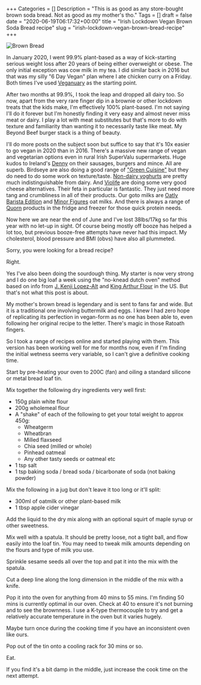 +++
Categories = []
Description = "This is as good as any store-bought brown soda bread. Not as good as my mother's tho."
Tags = []
draft = false
date = "2020-06-19T06:17:32+00:00"
title = "Irish Lockdown Vegan Brown Soda Bread recipe"
slug = "irish-lockdown-vegan-brown-bread-recipe"
+++


![Brown Bread](/images/2020/06/brown_bread.jpg)

In January 2020, I went 99.9% plant-based as a way of kick-starting serious weight loss after 20 years of being either overweight or obese. The only initial exception was cow milk in my tea. I did similar back in 2016 but that was my silly "6 Day Vegan" plan where I ate chicken curry on a Friday. Both times I've used [Veganuary](https://uk.veganuary.com/) as the starting point.

After two months at 99.9%, I took the leap and dropped all dairy too. So now, apart from the very rare finger dip in a brownie or other lockdown treats that the kids make, I'm effectively 100% plant-based. I'm not saying I'll do it forever but I'm honestly finding it very easy and almost never miss meat or dairy. I play a lot with meat substitutes but that's more to do with texture and familiarity than wanting it to necessarily taste like meat. My Beyond Beef burger stack is a thing of beauty.

I'll do more posts on the subject soon but suffice to say that it's 10x easier to go vegan in 2020 than in 2016. There's a massive new range of vegan and vegetarian options even in rural Irish SuperValu supermarkets. Huge kudos to Ireland's [Denny](https://www.denny.ie/food/meat-free-range/) on their sausages, burgers and mince. All are superb. Birdseye are also doing a good range of ["Green Cuisine"](https://www.birdseye.co.uk/range/meat-free-mealtimes/green-cuisine) but they do need to do some work on texture/taste. [Non-dairy yoghurts](http://schullandcrossbones.ie/) are pretty much indistinguishable from dairy. And [Violife](https://violifefoods.com/) are doing some very good cheese alternatives. Their feta in particular is fantastic. They just need more tang and crumbliness in all of their products. Our goto milks are [Oatly Barista Edition](https://www.oatly.com/int/products/oat-drink-barista-edition) and [Minor Figures](https://minorfigures.com/) oat milks. And there is always a range of [Quorn](https://www.quorn.ie/products/roast-style-sliced-fillets) products in the fridge and freezer for those quick protein needs.

Now here we are near the end of June and I've lost 38lbs/17kg so far this year with no let-up in sight. Of course being mostly off booze has helped a lot too, but previous booze-free attempts have never had this impact. My cholesterol, blood pressure and BMI (obvs) have also all plummeted.

Sorry, you were looking for a bread recipe?

Right.

Yes I've also been doing the sourdough thing. My starter is now very strong and I do one big loaf a week using the "no-knead dutch oven" method based on info from [J. Kenji Lopez-Alt](https://www.youtube.com/watch?v=uWbl3Sr2y1Y) and [King Arthur Flour](https://www.kingarthurflour.com/recipes/no-knead-sourdough-bread-recipe) in the US. But that's not what this post is about.

My mother's brown bread is legendary and is sent to fans far and wide. But it is a traditional one involving buttermilk and eggs. I knew I had zero hope of replicating its perfection in vegan-form as no one has been able to, even following her original recipe to the letter. There's magic in those Ratoath fingers.

So I took a range of recipes online and started playing with them. This version has been working well for me for months now, even if I'm finding the initial wetness seems very variable, so I can't give a definitive cooking time.

Start by pre-heating your oven to 200C (fan) and oiling a standard silicone or metal bread loaf tin.

Mix together the following dry ingredients very well first:

* 150g plain white flour
* 200g wholemeal flour
* A "shake" of each of the following to get your total weight to approx 450g:
    * Wheatgerm
    * Wheatbran
    * Milled flaxseed
    * Chia seed (milled or whole)
    * Pinhead oatmeal
    * Any other tasty seeds or oatmeal etc
* 1 tsp salt
* 1 tsp baking soda / bread soda / bicarbonate of soda (not baking powder)

Mix the following in a jug but don't leave it too long or it'll split:

* 300ml of oatmilk or other plant-based milk
* 1 tbsp apple cider vinegar

Add the liquid to the dry mix along with an optional squirt of maple syrup or other sweetness.

Mix well with a spatula. It should be pretty loose, not a tight ball, and flow easily into the loaf tin. You may need to tweak milk amounts depending on the flours and type of milk you use.

Sprinkle sesame seeds all over the top and pat it into the mix with the spatula.

Cut a deep line along the long dimension in the middle of the mix with a knife. 

Pop it into the oven for anything from 40 mins to 55 mins. I'm finding 50 mins is currently optimal in our oven. Check at 40 to ensure it's not burning and to see the brownness. I use a K-type thermocouple to try and get a relatively accurate temperature in the oven but it varies hugely.

Maybe turn once during the cooking time if you have an inconsistent oven like ours.

Pop out of the tin onto a cooling rack for 30 mins or so.

Eat.

If you find it's a bit damp in the middle, just increase the cook time on the next attempt.

